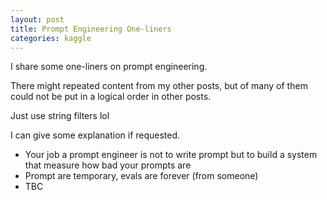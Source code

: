 ```yaml
---
layout: post
title: Prompt Engineering One-liners
categories: kaggle
---
```

I share some one-liners on prompt engineering.

There might repeated content from my other posts, but of many of them could not be put in a logical order in other posts.

Just use string filters lol

I can give some explanation if requested.

- Your job a prompt engineer is not to write prompt but to build a system that measure how bad your prompts are
- Prompt are temporary, evals are forever (from someone)
- TBC
